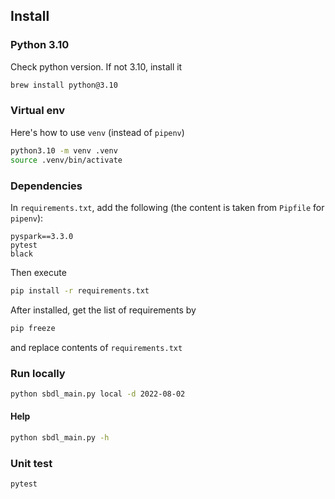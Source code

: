 ## Install

### Python 3.10

Check python version. If not 3.10, install it

```bash
brew install python@3.10
```

### Virtual env

Here's how to use `venv` (instead of `pipenv`)

```bash
python3.10 -m venv .venv
source .venv/bin/activate
```

### Dependencies

In `requirements.txt`, add the following (the content is taken from `Pipfile` for `pipenv`):

```
pyspark==3.3.0
pytest
black
```

Then execute

```bash
pip install -r requirements.txt
```

After installed, get the list of requirements by

```bash
pip freeze
```

and replace contents of `requirements.txt`

### Run locally

```bash
python sbdl_main.py local -d 2022-08-02
```

#### Help

```bash
python sbdl_main.py -h
```

### Unit test

```bash
pytest
```